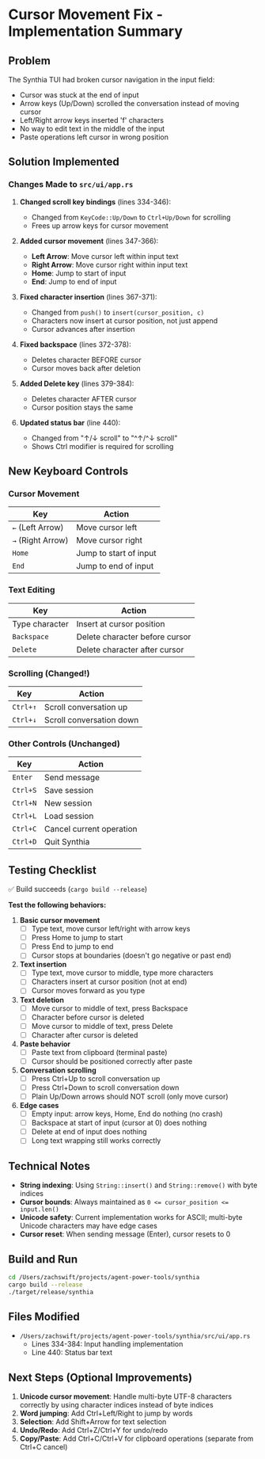# Cursor Movement Fix - Implementation Summary

## Problem
The Synthia TUI had broken cursor navigation in the input field:
- Cursor was stuck at the end of input
- Arrow keys (Up/Down) scrolled the conversation instead of moving cursor
- Left/Right arrow keys inserted 'f' characters
- No way to edit text in the middle of the input
- Paste operations left cursor in wrong position

## Solution Implemented

### Changes Made to `src/ui/app.rs`

1. **Changed scroll key bindings** (lines 334-346):
   - Changed from `KeyCode::Up/Down` to `Ctrl+Up/Down` for scrolling
   - Frees up arrow keys for cursor movement

2. **Added cursor movement** (lines 347-366):
   - **Left Arrow**: Move cursor left within input text
   - **Right Arrow**: Move cursor right within input text
   - **Home**: Jump to start of input
   - **End**: Jump to end of input

3. **Fixed character insertion** (lines 367-371):
   - Changed from `push()` to `insert(cursor_position, c)`
   - Characters now insert at cursor position, not just append
   - Cursor advances after insertion

4. **Fixed backspace** (lines 372-378):
   - Deletes character BEFORE cursor
   - Cursor moves back after deletion

5. **Added Delete key** (lines 379-384):
   - Deletes character AFTER cursor
   - Cursor position stays the same

6. **Updated status bar** (line 440):
   - Changed from "↑/↓ scroll" to "^↑/^↓ scroll"
   - Shows Ctrl modifier is required for scrolling

## New Keyboard Controls

### Cursor Movement
| Key | Action |
|-----|--------|
| `←` (Left Arrow) | Move cursor left |
| `→` (Right Arrow) | Move cursor right |
| `Home` | Jump to start of input |
| `End` | Jump to end of input |

### Text Editing
| Key | Action |
|-----|--------|
| Type character | Insert at cursor position |
| `Backspace` | Delete character before cursor |
| `Delete` | Delete character after cursor |

### Scrolling (Changed!)
| Key | Action |
|-----|--------|
| `Ctrl+↑` | Scroll conversation up |
| `Ctrl+↓` | Scroll conversation down |

### Other Controls (Unchanged)
| Key | Action |
|-----|--------|
| `Enter` | Send message |
| `Ctrl+S` | Save session |
| `Ctrl+N` | New session |
| `Ctrl+L` | Load session |
| `Ctrl+C` | Cancel current operation |
| `Ctrl+D` | Quit Synthia |

## Testing Checklist

✅ Build succeeds (`cargo build --release`)

**Test the following behaviors:**

1. **Basic cursor movement**
   - [ ] Type text, move cursor left/right with arrow keys
   - [ ] Press Home to jump to start
   - [ ] Press End to jump to end
   - [ ] Cursor stops at boundaries (doesn't go negative or past end)

2. **Text insertion**
   - [ ] Type text, move cursor to middle, type more characters
   - [ ] Characters insert at cursor position (not at end)
   - [ ] Cursor moves forward as you type

3. **Text deletion**
   - [ ] Move cursor to middle of text, press Backspace
   - [ ] Character before cursor is deleted
   - [ ] Move cursor to middle of text, press Delete
   - [ ] Character after cursor is deleted

4. **Paste behavior**
   - [ ] Paste text from clipboard (terminal paste)
   - [ ] Cursor should be positioned correctly after paste

5. **Conversation scrolling**
   - [ ] Press Ctrl+Up to scroll conversation up
   - [ ] Press Ctrl+Down to scroll conversation down
   - [ ] Plain Up/Down arrows should NOT scroll (only move cursor)

6. **Edge cases**
   - [ ] Empty input: arrow keys, Home, End do nothing (no crash)
   - [ ] Backspace at start of input (cursor at 0) does nothing
   - [ ] Delete at end of input does nothing
   - [ ] Long text wrapping still works correctly

## Technical Notes

- **String indexing**: Using `String::insert()` and `String::remove()` with byte indices
- **Cursor bounds**: Always maintained as `0 <= cursor_position <= input.len()`
- **Unicode safety**: Current implementation works for ASCII; multi-byte Unicode characters may have edge cases
- **Cursor reset**: When sending message (Enter), cursor resets to 0

## Build and Run

```bash
cd /Users/zachswift/projects/agent-power-tools/synthia
cargo build --release
./target/release/synthia
```

## Files Modified

- `/Users/zachswift/projects/agent-power-tools/synthia/src/ui/app.rs`
  - Lines 334-384: Input handling implementation
  - Line 440: Status bar text

## Next Steps (Optional Improvements)

1. **Unicode cursor movement**: Handle multi-byte UTF-8 characters correctly by using character indices instead of byte indices
2. **Word jumping**: Add Ctrl+Left/Right to jump by words
3. **Selection**: Add Shift+Arrow for text selection
4. **Undo/Redo**: Add Ctrl+Z/Ctrl+Y for undo/redo
5. **Copy/Paste**: Add Ctrl+C/Ctrl+V for clipboard operations (separate from Ctrl+C cancel)
